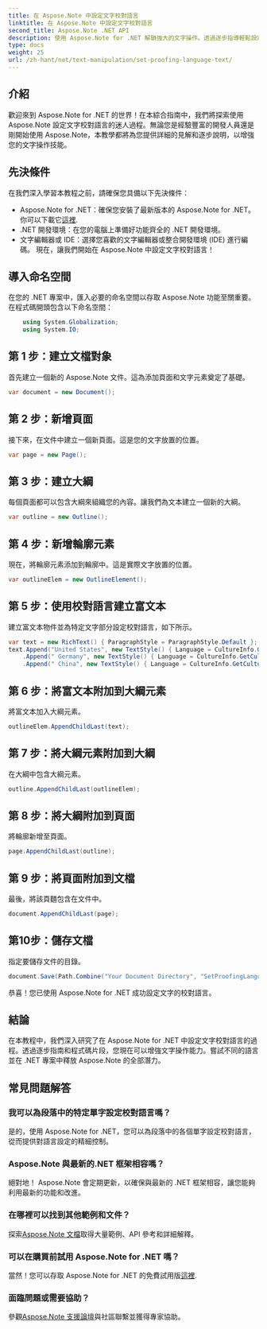 ```yaml
---
title: 在 Aspose.Note 中設定文字校對語言
linktitle: 在 Aspose.Note 中設定文字校對語言
second_title: Aspose.Note .NET API
description: 使用 Aspose.Note for .NET 解鎖強大的文字操作。透過逐步指導輕鬆設定校對語言。立即增強您的 .NET 專案！
type: docs
weight: 25
url: /zh-hant/net/text-manipulation/set-proofing-language-text/
---
```

## 介紹
歡迎來到 Aspose.Note for .NET 的世界！在本綜合指南中，我們將探索使用 Aspose.Note 設定文字校對語言的迷人過程。無論您是經驗豐富的開發人員還是剛開始使用 Aspose.Note，本教學都將為您提供詳細的見解和逐步說明，以增強您的文字操作技能。
## 先決條件
在我們深入學習本教程之前，請確保您具備以下先決條件：
-  Aspose.Note for .NET：確保您安裝了最新版本的 Aspose.Note for .NET。你可以下載它[這裡](https://releases.aspose.com/note/net/).
- .NET 開發環境：在您的電腦上準備好功能齊全的 .NET 開發環境。
- 文字編輯器或 IDE：選擇您喜歡的文字編輯器或整合開發環境 (IDE) 進行編碼。
現在，讓我們開始在 Aspose.Note 中設定文字校對語言！
## 導入命名空間
在您的 .NET 專案中，匯入必要的命名空間以存取 Aspose.Note 功能至關重要。在程式碼開頭包含以下命名空間：
```csharp
    using System.Globalization;
    using System.IO;
```
## 第 1 步：建立文檔對象
首先建立一個新的 Aspose.Note 文件。這為添加頁面和文字元素奠定了基礎。
```csharp
var document = new Document();
```
## 第 2 步：新增頁面
接下來，在文件中建立一個新頁面。這是您的文字放置的位置。
```csharp
var page = new Page();
```
## 第 3 步：建立大綱
每個頁面都可以包含大綱來組織您的內容。讓我們為文本建立一個新的大綱。
```csharp
var outline = new Outline();
```
## 第 4 步：新增輪廓元素
現在，將輪廓元素添加到輪廓中。這是實際文字放置的位置。
```csharp
var outlineElem = new OutlineElement();
```
## 第 5 步：使用校對語言建立富文本
建立富文本物件並為特定文字部分設定校對語言，如下所示。
```csharp
var text = new RichText() { ParagraphStyle = ParagraphStyle.Default };
text.Append("United States", new TextStyle() { Language = CultureInfo.GetCultureInfo("en-US") })
    .Append(" Germany", new TextStyle() { Language = CultureInfo.GetCultureInfo("de-DE") })
    .Append(" China", new TextStyle() { Language = CultureInfo.GetCultureInfo("zh-CN") });
```
## 第 6 步：將富文本附加到大綱元素
將富文本加入大綱元素。
```csharp
outlineElem.AppendChildLast(text);
```
## 第 7 步：將大綱元素附加到大綱
在大綱中包含大綱元素。
```csharp
outline.AppendChildLast(outlineElem);
```
## 第 8 步：將大綱附加到頁面
將輪廓新增至頁面。
```csharp
page.AppendChildLast(outline);
```
## 第 9 步：將頁面附加到文檔
最後，將該頁麵包含在文件中。
```csharp
document.AppendChildLast(page);
```
## 第10步：儲存文檔
指定要儲存文件的目錄。
```csharp
document.Save(Path.Combine("Your Document Directory", "SetProofingLanguageForText.one"));
```
恭喜！您已使用 Aspose.Note for .NET 成功設定文字的校對語言。
## 結論
在本教程中，我們深入研究了在 Aspose.Note for .NET 中設定文字校對語言的過程。透過逐步指南和程式碼片段，您現在可以增強文字操作能力。嘗試不同的語言並在 .NET 專案中釋放 Aspose.Note 的全部潛力。

## 常見問題解答
### 我可以為段落中的特定單字設定校對語言嗎？
是的，使用 Aspose.Note for .NET，您可以為段落中的各個單字設定校對語言，從而提供對語言設定的精細控制。
### Aspose.Note 與最新的.NET 框架相容嗎？
絕對地！ Aspose.Note 會定期更新，以確保與最新的 .NET 框架相容，讓您能夠利用最新的功能和改進。
### 在哪裡可以找到其他範例和文件？
探索[Aspose.Note 文檔](https://reference.aspose.com/note/net/)取得大量範例、API 參考和詳細解釋。
### 可以在購買前試用 Aspose.Note for .NET 嗎？
當然！您可以存取 Aspose.Note for .NET 的免費試用版[這裡](https://releases.aspose.com/).
### 面臨問題或需要協助？
參觀[Aspose.Note 支援論壇](https://forum.aspose.com/c/note/28)與社區聯繫並獲得專家協助。